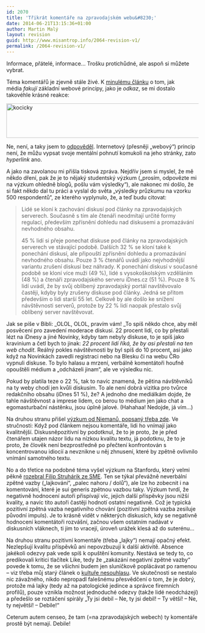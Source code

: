 ```yaml
---
id: 2070
title: 'Třikrát komentáře na zpravodajském webu&#8230;'
date: 2014-06-21T13:15:36+01:00
author: Martin Malý
layout: revision
guid: http://www.misantrop.info/2064-revision-v1/
permalink: /2064-revision-v1/
---
```

Informace, přátelé, informace&#8230; Trošku protichůdné, ale aspoň si můžete vybrat.

<!--more-->

Téma komentářů je zjevně stále živé. K [minulému článku](http://www.misantrop.info/online-media-a-odkazy-kapitola-68/ "Online média a odkazy, kapitola 68") o tom, jak média _fakují_ základní webové principy, jako je _odkaz_, se mi dostalo takovéhle krásné reakce:

[<img class="aligncenter size-full wp-image-2065" src="http://www.misantrop.info/wp-content/uploads/2014/06/kocicky.png" alt="kocicky" width="577" height="90" srcset="https://www.misantrop.info/wp-content/uploads/2014/06/kocicky.png 577w, https://www.misantrop.info/wp-content/uploads/2014/06/kocicky-200x31.png 200w, https://www.misantrop.info/wp-content/uploads/2014/06/kocicky-500x77.png 500w" sizes="(max-width: 577px) 100vw, 577px" />](http://www.misantrop.info/wp-content/uploads/2014/06/kocicky.png)

Ne, není, a taky jsem to [odpověděl](https://twitter.com/adent/status/477335417021161472). Internetový (přesněji &#8222;webový&#8220;) princip není, že můžu vypsat svoje mentální pohnutí komukoli na jeho stránky, zato _hyperlink_ ano.

A jako na zavolanou mi přišla tisková zpráva. Nejdřív jsem si myslel, že mě někdo dření, pak že je to nějaký studentský výzkum (&#8222;prosím, odpovězte mi na výzkum ohledně blogů, pošlu vám výsledky&#8220;), ale nakonec mi došlo, že si fakt někdo dal tu práci a vyslal do světa &#8222;výsledky průzkumu na vzorku 500 respondentů&#8220;, ze kterého vyplynulo, že, a teď budu citovat:

> Lidé se kloní k zachování diskusí pod články na zpravodajských serverech. Současně s tím ale čtenáři neodmítají určité formy regulací, především zpřísnění dohledu nad diskusemi a promazávání nevhodného obsahu.
> 
> 45 % lidí si přeje ponechat diskuse pod články na zpravodajských serverech ve stávající podobě. Dalších 32 % se kloní také k ponechání diskusí, ale připouští zpřísnění dohledu a promazávání nevhodného obsahu. Pouze 3 % čtenářů uvádí jako nejvhodnější variantu zrušení diskusí bez náhrady. K ponechání diskusí v současné podobě se kloní více muži (49 %), lidé s vysokoškolským vzděláním (48 %) a čtenáři zpravodajského serveru iDnes.cz (51 %). Pouze 8 % lidí uvádí, že by svůj oblíbený zpravodajský portál navštěvovalo častěji, kdyby byly zrušeny diskuse pod články. Jedná se přitom především o lidi starší 55 let. Celkově by ale došlo ke snížení návštěvnosti serverů, protože by 22 % lidí naopak přestalo svůj oblíbený server navštěvovat.

Jak se píše v Bibli: _OLOL, OLOL, pravím vám! _To spíš někdo chce, aby měl posvěcení pro zavedení moderace diskusí. 22 procent lidí, co by přestali lézt na iDnesy a jiné Novinky, kdyby tam nebyly diskuse, to je spíš jako kravinium a četl bych to jinak: _22 procent lidí říká, že by asi přestali na ten web chodit_. Reálný pokles návštěvnosti by byl spíš do 10 procent, asi jako když na Novinkách zavedli registraci nebo na Blesku či na webu ČRo vypnuli diskuse. To bylo halasu a mrzení, verbálně komentátoři houfně opouštěli médium a &#8222;odcházeli jinam&#8220;, ale ve výsledku nic.

Pokud by platila teze o 22 %, tak to navíc znamená, že pětina návštěvníků na ty weby chodí jen kvůli diskusím. To ale není dobrá vizitka pro tvůrce redakčního obsahu (iDnes 51 %), že? A jednoho dne mediálkám dojde, že tahle návštěvnost a imprese lidem, co berou to médium jen jako chat a egomasturbační nástěnku, jsou úplně jalové. (Hahahaa! Nedojde, já vím&#8230;)

Na druhou stranu přišel [výzkum od Niemanů, popsaný třeba zde](http://www.theatlantic.com/technology/archive/2014/06/internet-comments-and-perceptions-of-quality/371862/). Ve stručnosti: Když pod článkem nejsou komentáře, lidi ho vnímají jako kvalitnější. Diskusněpozitivní by podotknul, že to je proto, že je před čtenářem utajen názor lidu na nízkou kvalitu textu, já podotknu, že to je proto, že člověk není bezprostředně po přečtení konfrontován s koncentrovanou idiocií a nevznikne u něj zhnusení, které by zpětně ovlivnilo vnímání samotného textu.

No a do třetice na podobné téma vyšel výzkum na Stanfordu, který velmi pěkně [rozebral Filip Struhárik ze SME](http://struharik.blog.sme.sk/c/357431/chceli-by-ste-na-facebooku-tlacidlo-nepaci-sa-mi-to-len-to-nie.html). Ten se týkal převážně neverbální zpětné vazby (&#8222;lajkování&#8220;, &#8222;palec nahoru / dolů&#8220;), ale lze ho zobecnit i na komentování, které je sui generis zpětnou vazbou taky. Výzkum tvrdí, že negativně hodnocení autoři přispívají víc, jejich další příspěvky jsou nižší kvality, a navíc tito autoři častěji hodnotí ostatní negativně. Což je typická pozitivní zpětná vazba negativního chování (pozitivní zpětná vazba zesiluje původní impuls). Je to krásně vidět v některých diskusích, kdy se negativně hodnocení komentátoři rozvášní, začnou všem ostatním nadávat v diskusních vláknech, ti jim to vracejí, úroveň urážek klesá až do suterénu&#8230;

Na druhou stranu pozitivní komentáře (třeba &#8222;lajky&#8220;) nemají opačný efekt. Nezlepšují kvalitu příspěvků ani nepovzbuzují k další aktivitě. Absence jakékoli odezvy pak vede spíš k opuštění komunity. Nestává se tedy to, co predikovali kritici tlačítek Like, tedy že &#8222;zakázání negativní zpětné vazby&#8220; povede k tomu, že se všichni budem jen sluníčkově poplácávat po ramenou &#8211; viz třeba můj starý článek o [kultuře nesouhlasu](http://www.misantrop.info/kultura-nesouhlasu). Ve skutečnosti se nestalo nic závažného, nikdo nepropadl falešnému přesvědčení o tom, že je dobrý, protože má lajky (tedy až na patologické jedince a správce firemních profilů), pouze vznikla možnost jednoduché odezvy (takže lidé neodcházejí) a předešlo se roztáčení spirály &#8222;Ty jsi debil &#8211; Ne, ty jsi debil! &#8211; Ty větší! &#8211; Ne, ty největší! &#8211; Debile!&#8220;

Ceterum autem censeo, že tam (=na zpravodajských webech) ty komentáře prostě být nemají. Debile!